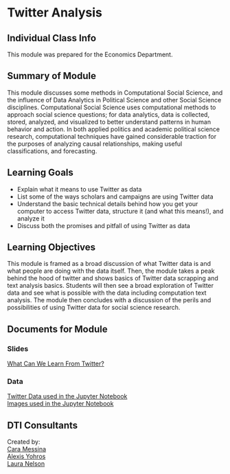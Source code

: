 # Twitter Analysis

## Individual Class Info
This module was prepared for the Economics Department.

## Summary of Module
This module discusses some methods in Computational Social Science, and the influence of Data Analytics in Political Science and other Social Science disciplines. Computational Social Science uses computational methods to approach social science questions; for data analytics, data is collected, stored, analyzed, and visualized to better understand patterns in human behavior and action. In both applied politics and academic political science research, computational techniques have gained considerable traction for the purposes of analyzing causal relationships, making useful classifications, and forecasting.

## Learning Goals
- Explain what it means to use Twitter as data
- List some of the ways scholars and campaigns are using Twitter data
- Understand the basic technical details behind how you get your computer to access Twitter data, structure it (and what this means!), and analyze it
- Discuss both the promises and pitfall of using Twitter as data

## Learning Objectives
This module is framed as a broad discussion of what Twitter data is and what people are doing with the data itself. Then, the module takes a peak behind the hood of twitter and shows basics of Twitter data scrapping and text analysis basics. Students will then see a broad exploration of Twitter data and see what is possible with the data including computation text analysis. The module then concludes with a discussion of the perils and possibilities of using Twitter data for social science research.

## Documents for Module

### Slides

[What Can We Learn From Twitter?](https://github.com/NULabNortheastern/digitalassignmentshowcase/blob/master/twitter/economics_department-fall2018-meeting/Economics_Twitter_Module.ipynb)

### Data
[Twitter Data used in the Jupyter Notebook](https://github.com/NULabNortheastern/digitalassignmentshowcase/blob/master/twitter/economics_department-fall2018-meeting/iphone-android_twitter.csv)<br>
[Images used in the Jupyter Notebook](https://github.com/NULabNortheastern/digitalassignmentshowcase/tree/master/twitter/economics_department-fall2018-meeting/images)

## DTI Consultants
Created by:<br>
[Cara Messina](messina.c@husky.neu.edu)<br>
[Alexis Yohros](Yohros.a@husky.neu.edu)<br>
[Laura Nelson](l.nelson@northeastern.edU)

